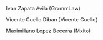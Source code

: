 Ivan Zapata Avila (GrxmmLaw)

Vicente Cuello Diban (Vicente Cuello)

Maximiliano Lopez Becerra (Mxito)